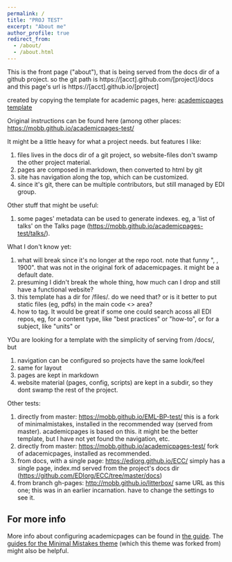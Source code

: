 ```yaml
---
permalink: /
title: "PROJ TEST"
excerpt: "About me"
author_profile: true
redirect_from: 
  - /about/
  - /about.html
---
```


This is the front page ("about"), that is being served from the docs dir of a github project. 
so the git path is https://[acct].github.com/[project]/docs
and this page's url is  https://[acct].github.io/[project]

created by copying the template for academic pages, here:  [academicpages template](https://github.com/academicpages/academicpages.github.io) 

Original instructions can be found here (among other places:
https://mobb.github.io/academicpages-test/

It might be a little heavy for what a project needs. but features I like:
1. files lives in the docs dir of a git project, so website-files don't swamp the other project material.
1. pages are composed in markdown, then converted to html by git
1. site has navigation along the top, which can be customized.
1. since it's git, there can be multiple contributors, but still managed by EDI group.

Other stuff that might be useful:
1. some pages' metadata can be used to generate indexes. eg, a 'list of talks' on the Talks page (https://mobb.github.io/academicpages-test/talks/).


What I don't know yet:
1. what will break since it's no longer at the repo root. note that funny ", , 1900". that was not in the original fork of adacemicpages. it might be a default date.
1. presuming I didn't break the whole thing, how much can I drop and still have a functional website?
1. this template has a dir for /files/. do we need that? or is it better to put static files (eg, pdfs) in the main code <> area?
1. how to tag. It would be great if some one could search acoss all EDI repos, eg, for a content type, like "best practices" or "how-to", or for a subject, like "units" or 
 
 
YOu are looking for a template with the simplicity of serving from /docs/, but
1. navigation can be configured so projects have the same look/feel
1. same for layout
1. pages are kept in markdown
1. website material (pages, config, scripts) are kept in a subdir, so they dont swamp the rest of the project.
 

Other tests:
1. directly from master: https://mobb.github.io/EML-BP-test/
this is a fork of minimalmistakes, installed in the recommended way (served from master).  academicpages is based on this. it might be the better template, but I have not yet found the navigation, etc. 
1. directly from master: https://mobb.github.io/academicpages-test/
fork of adacemicpages, installed as recommended.
1. from docs, with a single page: https://ediorg.github.io/ECC/
simply has a single page, index.md served from the project's docs dir (https://github.com/EDIorg/ECC/tree/master/docs)
1. from branch gh-pages: http://mobb.github.io/litterbox/
same URL as this one; this was in an earlier incarnation. have to change the settings to see it.




For more info
------
More info about configuring academicpages can be found in [the guide](https://academicpages.github.io/markdown/). The [guides for the Minimal Mistakes theme](https://mmistakes.github.io/minimal-mistakes/docs/configuration/) (which this theme was forked from) might also be helpful.
